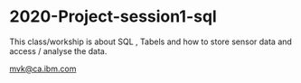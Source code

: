 # 2020-Project-session1-sql

This class/workship is about SQL , Tabels and how to store sensor data and access / analyse the data.

mvk@ca.ibm.com
